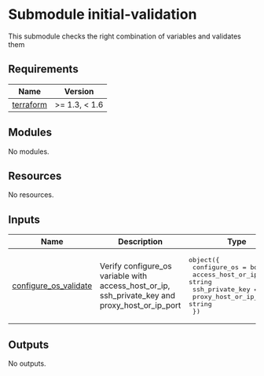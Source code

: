 # Submodule initial-validation

This submodule checks the right combination of variables and validates them

<!-- BEGINNING OF PRE-COMMIT-TERRAFORM DOCS HOOK -->
## Requirements

| Name | Version |
|------|---------|
| <a name="requirement_terraform"></a> [terraform](#requirement\_terraform) | >= 1.3, < 1.6 |

## Modules

No modules.

## Resources

No resources.

## Inputs

| Name | Description | Type | Default | Required |
|------|-------------|------|---------|:--------:|
| <a name="input_configure_os_validate"></a> [configure\_os\_validate](#input\_configure\_os\_validate) | Verify configure\_os variable with access\_host\_or\_ip, ssh\_private\_key and proxy\_host\_or\_ip\_port | <pre>object({<br>    configure_os          = bool<br>    access_host_or_ip     = string<br>    ssh_private_key       = string<br>    proxy_host_or_ip_port = string<br>  })</pre> | n/a | yes |

## Outputs

No outputs.
<!-- END OF PRE-COMMIT-TERRAFORM DOCS HOOK -->
